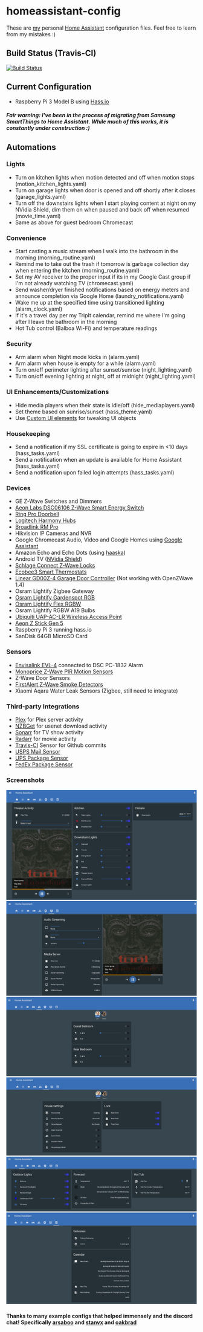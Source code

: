 # homeassistant-config
These are [my](https://twitter.com/allanak) personal [Home Assistant](https://home-assistant.io/) configuration files. Feel free to learn from my mistakes :)

## Build Status (Travis-CI)
[![Build Status](https://travis-ci.org/allanak/homeassistant-config.svg?branch=master)](https://travis-ci.org/allanak/homeassistant-config)

## Current Configuration
* Raspberry Pi 3 Model B using [Hass.io](https://home-assistant.io/hassio/)

##### Fair warning: I've been in the process of migrating from Samsung SmartThings to Home Assistant. While much of this works, it is constantly under construction :)

## Automations
### Lights
* Turn on kitchen lights when motion detected and off when motion stops (motion_kitchen_lights.yaml)
* Turn on garage lights when door is opened and off shortly after it closes (garage_lights.yaml)
* Turn off the downstairs lights when I start playing content at night on my NVidia Shield, dim them on when paused and back off when resumed (movie_time.yaml)
* Same as above for guest bedroom Chromecast
### Convenience
* Start casting a music stream when I walk into the bathroom in the morning (morning_routine.yaml)
* Remind me to take out the trash if tomorrow is garbage collection day when entering the kitchen (morning_routine.yaml)
* Set my AV receiver to the proper input if its in my Google Cast group if I'm not already watching TV (chromecast.yaml)
* Send washer/dryer finished notifications based on energy meters and announce completion via Google Home (laundry_notifications.yaml)
* Wake me up at the specified time using transitioned lighting (alarm_clock.yaml)
* If it's a travel day per my TripIt calendar, remind me where I'm going after I leave the bathroom in the morning
* Hot Tub control (Balboa Wi-Fi) and temperature readings
### Security
* Arm alarm when Night mode kicks in (alarm.yaml)
* Arm alarm when house is empty for a while (alarm.yaml)
* Turn on/off perimeter lighting after sunset/sunrise (night_lighting.yaml)
* Turn on/off evening lighting at night, off at midnight (night_lighting.yaml)
### UI Enhancements/Customizations
* Hide media players when their state is idle/off (hide_mediaplayers.yaml)
* Set theme based on sunrise/sunset (hass_theme.yaml)
* Use [Custom UI elements](https://github.com/andrey-git/home-assistant-custom-ui) for tweaking UI objects
### Housekeeping
* Send a notification if my SSL certificate is going to expire in <10 days (hass_tasks.yaml)
* Send a notification when an update is available for Home Assistant (hass_tasks.yaml)
* Send a notification upon failed login attempts (hass_tasks.yaml)

### Devices
* GE Z-Wave Switches and Dimmers
* [Aeon Labs DSC06106 Z-Wave Smart Energy Switch](https://www.amazon.com/Aeon-Labs-DSC06106-ZWUS-Z-Wave-Energy/dp/B007UZH7B8)
* [Ring Pro Doorbell](https://ring.com/video-doorbell-pro)
* [Logitech Harmony Hubs](https://www.logitech.com/en-us/product/harmony-hub)
* [Broadlink RM Pro](https://www.amazon.com/Broadlink-Automation-Universal-Compatible-Smartphones/dp/B01GIXZDKO)
* Hikvision IP Cameras and NVR
* Google Chromecast Audio, Video and Google Homes using [Google Assistant](https://home-assistant.io/components/google_assistant/) 
* Amazon Echo and Echo Dots (using [haaska](https://github.com/auchter/haaska))
* Android TV ([NVidia Shield](https://www.nvidia.com/en-us/shield/))
* [Schlage Connect Z-Wave Locks](https://www.amazon.com/Schlage-Connect-Touchscreen-Deadbolt-Technology/dp/B01AGX7K12)
* [Ecobee3 Smart Thermostats](https://www.amazon.com/ecobee3-Thermostat-Sensor-Generation-Amazon/dp/B00ZIRV39M)
* [Linear GD00Z-4 Garage Door Controller](https://www.amazon.com/GoControl-Linear-GD00Z-4-Z-Wave-Controller/dp/B00M75TEIU) (Not working with OpenZWave 1.4)
* Osram Lightify Zigbee Gateway
* [Osram Lightify Gardenspot RGB](https://www.amazon.com/SYLVANIA-Smart-Landscape-Lighting-Gardenspots/dp/B00R1PB2ZY)
* [Osram Lightify Flex RGBW](https://www.amazon.com/SYLVANIA-Smart-Connected-Tunable-Daylight/dp/B00R1PB80I)
* Osram Lightify RGBW A19 Bulbs
* [Ubiquiti UAP-AC-LR Wireless Access Point](https://www.amazon.com/Ubiquiti-UAP-AC-LR-Networks-Enterprise-System/dp/B015PRCBBI)
* [Aeon Z Stick Gen 5](https://www.amazon.com/Aeotec-Z-Stick-Z-Wave-create-gateway/dp/B00X0AWA6E)
* Raspberry Pi 3 running hass.io
* SanDisk 64GB MicroSD Card

### Sensors
* [Envisalink EVL-4](https://www.amazon.com/Envisalink-EVL-4EZR-Security-Interface-Honeywell/dp/B016WQTJ4S) connected to DSC PC-1832 Alarm
* [Monoprice Z-Wave PIR Motion Sensors](https://www.monoprice.com/product?p_id=15271)
* Z-Wave Door Sensors
* [FirstAlert Z-Wave Smoke Detectors](https://www.lowes.com/pd/First-Alert-Z-Wave-Battery-powered-3-Volt-Photoelectric-Sensor-Smoke-Detector/4780111)
* Xiaomi Aqara Water Leak Sensors (Zigbee, still need to integrate)

### Third-party Integrations
* [Plex](https://www.plex.tv/) for Plex server activity
* [NZBGet](https://nzbget.net/) for usenet download activity
* [Sonarr](https://sonarr.tv/) for TV show activity
* [Radarr](https://radarr.video/) for movie activity
* [Travis-CI](https://travis-ci.org/) Sensor for Github commits
* [USPS Mail Sensor](https://home-assistant.io/components/sensor.usps/)
* [UPS Package Sensor](https://home-assistant.io/components/sensor.ups/)
* [FedEx Package Sensor](https://home-assistant.io/components/sensor.fedex/)

### Screenshots
![Default View](https://github.com/allanak/homeassistant-config/blob/master/images/default.png?raw=true)
![Entertainment](https://github.com/allanak/homeassistant-config/blob/master/images/entertainment.png?raw=true)
![People](https://github.com/allanak/homeassistant-config/blob/master/images/people.png?raw=true)
![Security](https://github.com/allanak/homeassistant-config/blob/master/images/security.png?raw=true)
![Outdoor](https://github.com/allanak/homeassistant-config/blob/master/images/outdoor.png?raw=true)
![Events](https://github.com/allanak/homeassistant-config/blob/master/images/events.png?raw=true)

#### Thanks to many example configs that helped immensely and the discord chat! Specifically [arsaboo](https://github.com/arsaboo/homeassistant-config/) and [stanvx](https://github.com/stanvx/Home-Assistant-Configuration) and [oakbrad](https://github.com/oakbrad/brad-homeassistant-config)
